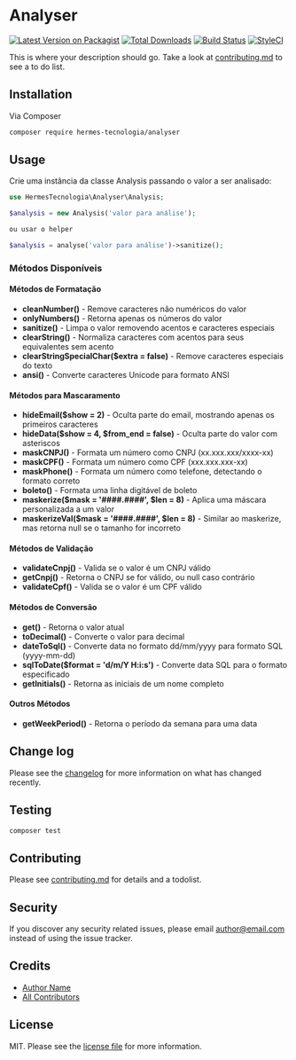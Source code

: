 # Analyser

[![Latest Version on Packagist][ico-version]][link-packagist]
[![Total Downloads][ico-downloads]][link-downloads]
[![Build Status][ico-travis]][link-travis]
[![StyleCI][ico-styleci]][link-styleci]

This is where your description should go. Take a look at [contributing.md](contributing.md) to see a to do list.

## Installation

Via Composer

```bash
composer require hermes-tecnologia/analyser
```

## Usage

Crie uma instância da classe Analysis passando o valor a ser analisado:

```php
use HermesTecnologia\Analyser\Analysis;

$analysis = new Analysis('valor para análise');

ou usar o helper

$analysis = analyse('valor para análise')->sanitize();
```

### Métodos Disponíveis

#### Métodos de Formatação
- **cleanNumber()** - Remove caracteres não numéricos do valor
- **onlyNumbers()** - Retorna apenas os números do valor
- **sanitize()** - Limpa o valor removendo acentos e caracteres especiais
- **clearString()** - Normaliza caracteres com acentos para seus equivalentes sem acento
- **clearStringSpecialChar($extra = false)** - Remove caracteres especiais do texto
- **ansi()** - Converte caracteres Unicode para formato ANSI

#### Métodos para Mascaramento
- **hideEmail($show = 2)** - Oculta parte do email, mostrando apenas os primeiros caracteres
- **hideData($show = 4, $from_end = false)** - Oculta parte do valor com asteriscos
- **maskCNPJ()** - Formata um número como CNPJ (xx.xxx.xxx/xxxx-xx)
- **maskCPF()** - Formata um número como CPF (xxx.xxx.xxx-xx)
- **maskPhone()** - Formata um número como telefone, detectando o formato correto
- **boleto()** - Formata uma linha digitável de boleto
- **maskerize($mask = '####.####', $len = 8)** - Aplica uma máscara personalizada a um valor
- **maskerizeVal($mask = '####.####', $len = 8)** - Similar ao maskerize, mas retorna null se o tamanho for incorreto

#### Métodos de Validação
- **validateCnpj()** - Valida se o valor é um CNPJ válido
- **getCnpj()** - Retorna o CNPJ se for válido, ou null caso contrário
- **validateCpf()** - Valida se o valor é um CPF válido

#### Métodos de Conversão
- **get()** - Retorna o valor atual
- **toDecimal()** - Converte o valor para decimal
- **dateToSql()** - Converte data no formato dd/mm/yyyy para formato SQL (yyyy-mm-dd)
- **sqlToDate($format = 'd/m/Y H:i:s')** - Converte data SQL para o formato especificado
- **getInitials()** - Retorna as iniciais de um nome completo

#### Outros Métodos
- **getWeekPeriod()** - Retorna o período da semana para uma data

## Change log

Please see the [changelog](changelog.md) for more information on what has changed recently.

## Testing

```bash
composer test
```

## Contributing

Please see [contributing.md](contributing.md) for details and a todolist.

## Security

If you discover any security related issues, please email author@email.com instead of using the issue tracker.

## Credits

- [Author Name][link-author]
- [All Contributors][link-contributors]

## License

MIT. Please see the [license file](license.md) for more information.

[ico-version]: https://img.shields.io/packagist/v/hermes-tecnologia/analyser.svg?style=flat-square
[ico-downloads]: https://img.shields.io/packagist/dt/hermes-tecnologia/analyser.svg?style=flat-square
[ico-travis]: https://img.shields.io/travis/hermes-tecnologia/analyser/master.svg?style=flat-square
[ico-styleci]: https://styleci.io/repos/12345678/shield

[link-packagist]: https://packagist.org/packages/hermes-tecnologia/analyser
[link-downloads]: https://packagist.org/packages/hermes-tecnologia/analyser
[link-travis]: https://travis-ci.org/hermes-tecnologia/analyser
[link-styleci]: https://styleci.io/repos/12345678
[link-author]: https://github.com/hermes-tecnologia
[link-contributors]: ../../contributors
